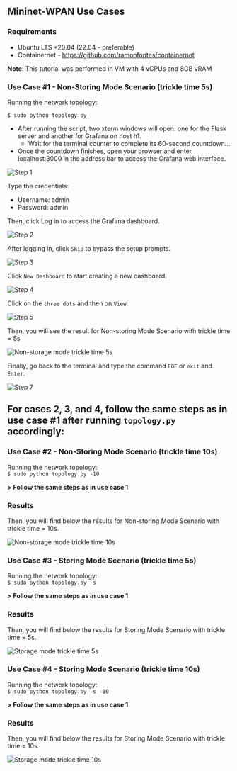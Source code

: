 ## Mininet-WPAN Use Cases

### Requirements

* Ubuntu LTS +20.04 (22.04 - preferable)
* Containernet - https://github.com/ramonfontes/containernet

**Note**: This tutorial was performed in VM with 4 vCPUs and 8GB vRAM 


### Use Case #1 - Non-Storing Mode Scenario (trickle time 5s)
 
Running the network topology:

`$ sudo python topology.py`

* After running the script, two xterm windows will open: one for the Flask server and another for Grafana on host h1.
  * Wait for the terminal counter to complete its 60-second countdown...  
* Once the countdown finishes, open your browser and enter localhost:3000 in the address bar to access the Grafana web interface.

![Step 1](./assets/images/step1.PNG)

Type the credentials:

* Username: admin
* Password: admin

Then, click Log in to access the Grafana dashboard.

![Step 2](./assets/images/step2.PNG)

After logging in, click `Skip` to bypass the setup prompts.

![Step 3](./assets/images/step3.PNG)

Click `New Dashboard` to start creating a new dashboard.

![Step 4](./assets/images/step4.PNG)

Click on the `three dots` and then on `View`.

![Step 5](./assets/images/step5.PNG)

Then, you will see the result for Non-storing Mode Scenario with trickle time = 5s

![Non-storage mode trickle time 5s](./assets/images/step6-non-storage-mode-5s.png)

Finally, go back to the terminal and type the command `EOF` or `exit` and `Enter`. 

![Step 7](./assets/images/step7.PNG)

## **For cases 2, 3, and 4, follow the same steps as in use case #1 after running `topology.py` accordingly:**

### Use Case #2 - Non-Storing Mode Scenario (trickle time 10s)
 
Running the network topology:  
`$ sudo python topology.py -10`

**> Follow the same steps as in use case 1**

### Results

Then, you will find below the results for Non-storing Mode Scenario with trickle time = 10s.

![Non-storage mode trickle time 10s](./assets/images/step8-non-storage-mode-10s.png)

### Use Case #3 - Storing Mode Scenario (trickle time 5s)
 
Running the network topology:  
`$ sudo python topology.py -s`

**> Follow the same steps as in use case 1**

### Results

Then, you will find below the results for Storing Mode Scenario with trickle time = 5s.

![Storage mode trickle time 5s](./assets/images/step9-storage-mode-5s.png)

### Use Case #4 - Storing Mode Scenario (trickle time 10s)
 
Running the network topology:  
`$ sudo python topology.py -s -10`

**> Follow the same steps as in use case 1**

### Results

Then, you will find below the results for Storing Mode Scenario with trickle time = 10s.

![Storage mode trickle time 10s](./assets/images/step10-storage-mode-10s.png)
